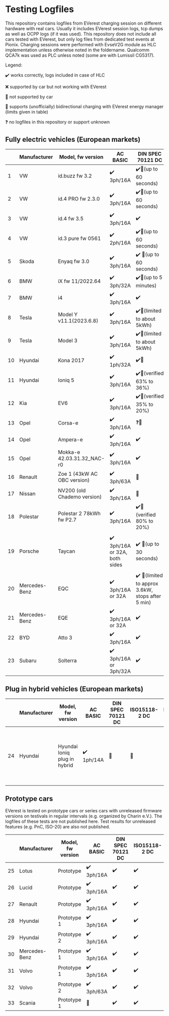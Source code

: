 # Testing Logfiles

This repository contains logfiles from EVerest charging session on different hardware with real cars.
Usually it includes EVerest session logs, tcp dumps as well as OCPP logs (if it was used).
This repository does not include all cars tested with EVerest, but only log files from dedicated test events at Pionix.
Charging sessions were performed with EvseV2G module as HLC implementation unless otherwise noted in the foldername.
Qualcomm QCA7k was used as PLC unless noted (some are with Lumissil CG5317).

Legend:

:heavy_check_mark: works correctly, logs included in case of HLC

❌ supported by car but not working with EVerest

:black_square_button: not supported by car

🔄 supports (unofficially) bidirectional charging with EVerest energy manager (limits given in table)

❓ no logfiles in this repository or support unknown

## Fully electric vehicles (European markets)

|     | Manufacturer  | Model, fw version           | AC BASIC                                      | DIN SPEC 70121 DC                                                | ISO15118-2 DC                             | ISO15118-2 AC                   | Comments                                                                                                                                  |
| --- | ------------- | --------------------------- | --------------------------------------------- | ---------------------------------------------------------------- | ----------------------------------------- | ------------------------------- | ----------------------------------------------------------------------------------------------------------------------------------------- |
| 1   | VW            | id.buzz fw 3.2              | :heavy_check_mark: 3ph/16A                    | :heavy_check_mark:🔄(up to 60 seconds)                            | ❓                                         | ❓                               | random MAC, 60s timeout in CurrentDemand                                                                                                  |
| 2   | VW            | id.4 PRO fw 2.3.0           | :heavy_check_mark: 3ph/16A                    | :heavy_check_mark:🔄(up to 60 seconds)                            | :heavy_check_mark:🔄(up to 60 seconds)     | :heavy_check_mark:              | random MAC, 60s timeout in CurrentDemand                                                                                                  |
| 3   | VW            | id.4 fw 3.5                 | :heavy_check_mark: 3ph/16A                    | :heavy_check_mark:                                               | :heavy_check_mark:                        | :heavy_check_mark:              | random MAC, 60s timeout in CurrentDemand                                                                                                  |
| 4   | VW            | id.3 pure fw 0561           | :heavy_check_mark: 2ph/16A                    | :heavy_check_mark:🔄(up to 60 seconds)                            | :heavy_check_mark:🔄(up to 60 seconds)     | :heavy_check_mark:              | random MAC, 60s timeout in CurrentDemand                                                                                                  |
| 5   | Skoda         | Enyaq fw 3.0                | :heavy_check_mark: 3ph/16A                    | :heavy_check_mark: 🔄(up to 60 seconds)                           | ❓🔄(up to 60 seconds)                      | :heavy_check_mark:              | random MAC, 60s timeout in CurrentDemand                                                                                                  |
| 6   | BMW           | iX fw 11/2022.64            | :heavy_check_mark: 3ph/32A                    | :heavy_check_mark:🔄(up to 5 minutes)                             | :heavy_check_mark:🔄(up to 5 minutes)      | ❓                               |                                                                                                                                           |
| 7   | BMW           | i4                          | :heavy_check_mark: 3ph/16A                    | :heavy_check_mark:                                               | ❓                                         | ❓                               |                                                                                                                                           |
| 8   | Tesla         | Model Y v11.1(2023.6.8)     | :heavy_check_mark: 3ph/16A                    | :heavy_check_mark:🔄(limited to about 5kWh)                       | :black_square_button:                     | :black_square_button:           |                                                                                                                                           |
| 9   | Tesla         | Model 3                     | :heavy_check_mark: 3ph/16A                    | :heavy_check_mark:🔄(limited to about 5kWh)                       | :black_square_button:                     | :black_square_button:           |                                                                                                                                           |
| 10  | Hyundai       | Kona 2017                   | :heavy_check_mark: 1ph/32A                    | :heavy_check_mark:🔄                                              | :black_square_button:                     | :black_square_button:           |                                                                                                                                           |
| 11  | Hyundai       | Ioniq 5                     | :heavy_check_mark: 3ph/16A                    | :heavy_check_mark:🔄(verified 63% to 36%)                         | :heavy_check_mark:🔄                       | :black_square_button:           |                                                                                                                                           |
| 12  | Kia           | EV6                         | :heavy_check_mark: 3ph/16A                    | :heavy_check_mark:🔄(verified 35% to 20%)                         | :heavy_check_mark:🔄                       | :black_square_button:           |                                                                                                                                           |
| 13  | Opel          | Corsa-e                     | :heavy_check_mark: 3ph/16A                    | ❓🔄                                                               | :black_square_button:                     | :black_square_button:           | Charger fw crashes with ISO-2 AC                                                                                                          |
| 14  | Opel          | Ampera-e                    | :heavy_check_mark: 3ph/16A                    | :heavy_check_mark:                                               | :black_square_button:                     | :black_square_button:           |                                                                                                                                           |
| 15  | Opel          | Mokka-e 42.03.31.32_NAC-r0  | :heavy_check_mark: 3ph/16A                    | :heavy_check_mark:                                               | :heavy_check_mark:                        | :black_square_button:           |                                                                                                                                           |
| 16  | Renault       | Zoe 1 (43kW AC OBC version) | :heavy_check_mark: 3ph/63A                    | :black_square_button:                                            | :black_square_button:                     | :black_square_button:           | high DC residual current, >10mA                                                                                                           |
| 17  | Nissan        | NV200 (old Chademo version) | :heavy_check_mark: 3ph/16A                    | :black_square_button:                                            | :black_square_button:                     | :black_square_button:           | Chademo not supported with EVerest yet                                                                                                    |
| 18  | Polestar      | Polestar 2 78kWh fw P2.7    | :heavy_check_mark: 3ph/16A                    | :heavy_check_mark:🔄 (verified 80% to 20%)                        | :heavy_check_mark:🔄 (verified 80% to 20%) | :black_square_button:           | ISO-2 AC: Car selects AC_single_phase_core and stops after ChargeParameterDiscoveryRes                                                    |
| 19  | Porsche       | Taycan                      | :heavy_check_mark: 3ph/16A or 32A, both sides | :heavy_check_mark: 🔄(up to 30 seconds)                           | :heavy_check_mark:                        | :heavy_check_mark: (both sides) | DC: <20s timeout in CableCheck, 30s timeout in CurrentDemand<br>Tested model had only AC port on drivers side and 800VDC+AC on other side |
| 20  | Mercedes-Benz | EQC                         | :heavy_check_mark: 3ph/16A or 32A             | :heavy_check_mark: 🔄(limited to approx 3.6kW, stops after 5 min) | :black_square_button:                     | :black_square_button:           | Discharging more then 3.6kW: car tries to limit discharging and eventually stops                                                          |
| 21  | Mercedes-Benz | EQE                         | :heavy_check_mark: 3ph/16A or 32A             | :heavy_check_mark:                                               | :heavy_check_mark:                        | :heavy_check_mark:              |                                                                                                                                           |
| 22  | BYD           | Atto 3                      | :heavy_check_mark: 3ph/16A                    | :heavy_check_mark:                                               | :heavy_check_mark:                        | :black_square_button:           |                                                                                                                                           |
| 23  | Subaru        | Solterra                    | :heavy_check_mark: 3ph/16A or 3ph/32A         | :heavy_check_mark:                                               | :heavy_check_mark:                        | :black_square_button:           |                                                                                                                                           |



## Plug in hybrid vehicles (European markets)
|     | Manufacturer | Model, fw version            | AC BASIC                   | DIN SPEC 70121 DC     | ISO15118-2 DC         | ISO15118-2 AC         | Comments                                                               |
| --- | ------------ | ---------------------------- | -------------------------- | --------------------- | --------------------- | --------------------- | ---------------------------------------------------------------------- |
| 24  | Hyundai      | Hyundai Ioniq plug in hybrid | :heavy_check_mark: 1ph/14A | :black_square_button: | :black_square_button: | :black_square_button: | Charger stops if 5% PWM presented and does not recover until replugged |

## Prototype cars

EVerest is tested on prototype cars or series cars with unreleased firmware versions on testivals in regular intervals (e.g. organized by Charin e.V.). The logfiles of these tests are not published here. Test results for unreleased features (e.g. PnC, ISO-20) are also not published.

|     | Manufacturer  | Model, fw version | AC BASIC                   | DIN SPEC 70121 DC  | ISO15118-2 DC      | ISO15118-2 AC         | Comments |
| --- | ------------- | ----------------- | -------------------------- | ------------------ | ------------------ | --------------------- | -------- |
| 25  | Lotus         | Prototype         | :heavy_check_mark: 3ph/16A | :heavy_check_mark: | :heavy_check_mark: | :black_square_button: |          |
| 26  | Lucid         | Prototype         | :heavy_check_mark: 3ph/16A | :heavy_check_mark: | :heavy_check_mark: | :heavy_check_mark:    |          |
| 27  | Renault       | Prototype         | :heavy_check_mark: 3ph/16A | :heavy_check_mark: | :heavy_check_mark: | :heavy_check_mark:    |          |
| 28  | Hyundai       | Prototype 1       | :heavy_check_mark: 3ph/16A | :heavy_check_mark: | :heavy_check_mark: | :black_square_button: |          |
| 29  | Hyundai       | Prototype 2       | :heavy_check_mark: 3ph/16A | :heavy_check_mark: | :heavy_check_mark: | :black_square_button: |          |
| 30  | Mercedes-Benz | Prototype 1       | :heavy_check_mark: 3ph/16A | :heavy_check_mark: | :heavy_check_mark: | :heavy_check_mark:    |          |
| 31  | Volvo         | Prototype 1       | :heavy_check_mark: 3ph/16A | :heavy_check_mark: | :heavy_check_mark: | :black_square_button: |          |
| 32  | Volvo         | Prototype 2       | :heavy_check_mark: 3ph/63A | :heavy_check_mark: | :heavy_check_mark: | :black_square_button: |          |
| 33  | Scania        | Prototype 1       | :black_square_button:      | :heavy_check_mark: | :heavy_check_mark: | :black_square_button: |          |


